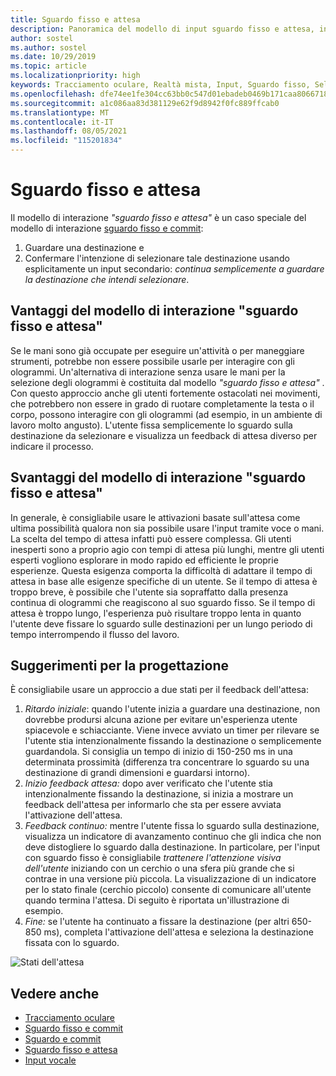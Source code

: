 ```yaml
---
title: Sguardo fisso e attesa
description: Panoramica del modello di input sguardo fisso e attesa, inclusi modelli di interazione, linee guida per la progettazione e problematiche specifiche.
author: sostel
ms.author: sostel
ms.date: 10/29/2019
ms.topic: article
ms.localizationpriority: high
keywords: Tracciamento oculare, Realtà mista, Input, Sguardo fisso, Selezione oculare della destinazione, HoloLens 2, Selezione con gli occhi, Attesa, visore VR realtà mista, visore VR di windows mixed reality, visore per realtà virtuale, HoloLens, MRTK, Mixed Reality Toolkit, progettazione
ms.openlocfilehash: dfe74ee1fe304cc63bb0c547d01ebadeb0469b171caa806671887817c17f92ef
ms.sourcegitcommit: a1c086aa83d381129e62f9d8942f0fc889ffcab0
ms.translationtype: MT
ms.contentlocale: it-IT
ms.lasthandoff: 08/05/2021
ms.locfileid: "115201834"
---
```

# <a name="eye-gaze-and-dwell"></a>Sguardo fisso e attesa

Il modello di interazione _"sguardo fisso e attesa"_ è un caso speciale del modello di interazione [sguardo fisso e commit](gaze-and-commit.md):
1. Guardare una destinazione e 
2. Confermare l'intenzione di selezionare tale destinazione usando esplicitamente un input secondario: _continua semplicemente a guardare la destinazione che intendi selezionare_.

## <a name="advantages-of-the-eye-gaze-and-dwell-interaction-model"></a>Vantaggi del modello di interazione "sguardo fisso e attesa" 

Se le mani sono già occupate per eseguire un'attività o per maneggiare strumenti, potrebbe non essere possibile usarle per interagire con gli ologrammi.
Un'alternativa di interazione senza usare le mani per la selezione degli ologrammi è costituita dal modello _"sguardo fisso e attesa"_ . Con questo approccio anche gli utenti fortemente ostacolati nei movimenti, che potrebbero non essere in grado di ruotare completamente la testa o il corpo, possono interagire con gli ologrammi (ad esempio, in un ambiente di lavoro molto angusto).
L'utente fissa semplicemente lo sguardo sulla destinazione da selezionare e visualizza un feedback di attesa diverso per indicare il processo.

## <a name="challenges-of-the-eye-gaze-and-dwell-interaction-model"></a>Svantaggi del modello di interazione "sguardo fisso e attesa"

In generale, è consigliabile usare le attivazioni basate sull'attesa come ultima possibilità qualora non sia possibile usare l'input tramite voce o mani. La scelta del tempo di attesa infatti può essere complessa. Gli utenti inesperti sono a proprio agio con tempi di attesa più lunghi, mentre gli utenti esperti vogliono esplorare in modo rapido ed efficiente le proprie esperienze. Questa esigenza comporta la difficoltà di adattare il tempo di attesa in base alle esigenze specifiche di un utente.
Se il tempo di attesa è troppo breve, è possibile che l'utente sia sopraffatto dalla presenza continua di ologrammi che reagiscono al suo sguardo fisso. Se il tempo di attesa è troppo lungo, l'esperienza può risultare troppo lenta in quanto l'utente deve fissare lo sguardo sulle destinazioni per un lungo periodo di tempo interrompendo il flusso del lavoro.

## <a name="design-recommendations"></a>Suggerimenti per la progettazione

È consigliabile usare un approccio a due stati per il feedback dell'attesa:
1. *Ritardo iniziale*: quando l'utente inizia a guardare una destinazione, non dovrebbe prodursi alcuna azione per evitare un'esperienza utente spiacevole e schiacciante. Viene invece avviato un timer per rilevare se l'utente stia intenzionalmente fissando la destinazione o semplicemente guardandola.
Si consiglia un tempo di inizio di 150-250 ms in una determinata prossimità (differenza tra concentrare lo sguardo su una destinazione di grandi dimensioni e guardarsi intorno).  
2. *Inizio feedback attesa:* dopo aver verificato che l'utente stia intenzionalmente fissando la destinazione, si inizia a mostrare un feedback dell'attesa per informarlo che sta per essere avviata l'attivazione dell'attesa. 
3. *Feedback continuo:* mentre l'utente fissa lo sguardo sulla destinazione, visualizza un indicatore di avanzamento continuo che gli indica che non deve distogliere lo sguardo dalla destinazione. In particolare, per l'input con sguardo fisso è consigliabile _trattenere l'attenzione visiva dell'utente_ iniziando con un cerchio o una sfera più grande che si contrae in una versione più piccola. La visualizzazione di un indicatore per lo stato finale (cerchio piccolo) consente di comunicare all'utente quando termina l'attesa. Di seguito è riportata un'illustrazione di esempio. 
4. *Fine:* se l'utente ha continuato a fissare la destinazione (per altri 650-850 ms), completa l'attivazione dell'attesa e seleziona la destinazione fissata con lo sguardo.

![Stati dell'attesa](images/eyes_dwellstate_recommendation.png)<br>

## <a name="see-also"></a>Vedere anche

* [Tracciamento oculare](eye-tracking.md)
* [Sguardo fisso e commit](gaze-and-commit-eyes.md)
* [Sguardo e commit](gaze-and-commit.md)
* [Sguardo fisso e attesa](gaze-and-dwell.md)
* [Input vocale](../out-of-scope/voice-design.md)
